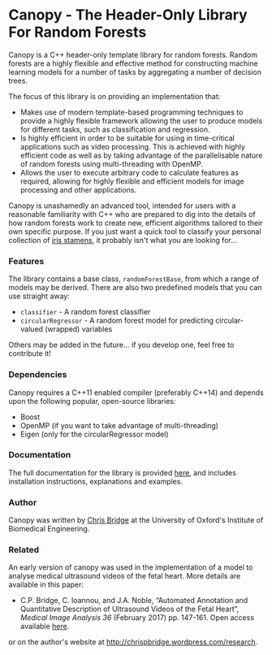 # Canopy - The Header-Only Library For Random Forests

Canopy is a C++ header-only template library for random forests. Random forests
are a highly flexible and effective method for constructing machine learning
models for a number of tasks by aggregating a number of decision trees.

The focus of this library is on providing an implementation that:
- Makes use of modern template-based programming techniques to provide a highly
flexible framework allowing the user to produce models for different tasks, such
as classification and regression.
- Is highly efficient in order to be suitable for using in time-critical
applications such as video processing. This is achieved with highly efficient
code as well as by taking advantage of the parallelisable nature of random
forests using multi-threading with OpenMP.
- Allows the user to execute arbitrary code to calculate features as required,
allowing for highly flexible and efficient models for image processing and other
applications.

Canopy is unashamedly an advanced tool, intended for users with a reasonable
familiarity with C++ who are prepared to dig into the details of how random
forests work to create new, efficient algorithms tailored to their own specific
purpose. If you just want a quick tool to classify your personal collection of
[iris stamens](https://en.wikipedia.org/wiki/Iris_flower_data_set), it probably
isn't what you are looking for...

### Features

The library contains a base class, `randomForestBase`, from which a range of
models may be derived. There are also two predefined models that you can use
straight away:

- `classifier` - A random forest classifier
- `circularRegressor` - A random forest model for predicting circular-valued
(wrapped) variables

Others may be added in the future... if you develop one, feel free to contribute
it!

### Dependencies

Canopy requires a C++11 enabled compiler (preferably C++14) and depends upon the
following popular, open-source libraries:

- Boost
- OpenMP (if you want to take advantage of multi-threading)
- Eigen (only for the circularRegressor model)

### Documentation

The full documentation for the library is provided [here](https://cpbridge.github.io/canopy/index.html), and includes
installation instructions, explanations and examples.

### Author

Canopy was written by [Chris Bridge](http://chrispbridge.wordpress.com) at the
University of Oxford's Institute of Biomedical Engineering.

### Related

An early version of canopy was used in the implementation of a model to analyse
medical ultrasound videos of the fetal heart. More details are available in this
paper:

- C.P. Bridge, C. Ioannou, and J.A. Noble, “Automated Annotation and Quantitative Description of Ultrasound Videos of the Fetal Heart”, *Medical Image Analysis 36* (February 2017) pp. 147-161. Open access available [here](http://dx.doi.org/10.1016/j.media.2016.11.006).

or on the author's website at <http://chrispbridge.wordpress.com/research>.
